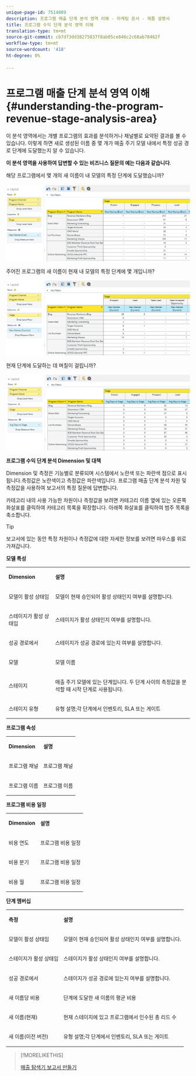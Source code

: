 ```yaml
---
unique-page-id: 7514009
description: 프로그램 매출 단계 분석 영역 이해 - 마케팅 문서 - 제품 설명서
title: 프로그램 수익 단계 분석 영역 이해
translation-type: tm+mt
source-git-commit: cb7df3dd38275837f8ab05ce846c2c68ab78462f
workflow-type: tm+mt
source-wordcount: '418'
ht-degree: 0%

---
```



# 프로그램 매출 단계 분석 영역 이해 {#understanding-the-program-revenue-stage-analysis-area}

이 분석 영역에서는 개별 프로그램의 효과를 분석하거나 채널별로 요약된 결과를 볼 수 있습니다. 이렇게 하면 새로 생성된 이름 중 몇 개가 매출 주기 모델 내에서 특정 성공 경로 단계에 도달했는지 알 수 있습니다.

**이 분석 영역을 사용하여 답변할 수 있는 비즈니스 질문의 예는 다음과 같습니다**.

해당 프로그램에서 몇 개의 새 이름이 내 모델의 특정 단계에 도달했습니까?

![](assets/one-3.png)

주어진 프로그램의 새 이름이 현재 내 모델의 특정 단계에 몇 개입니까?

![](assets/two-3.png)

현재 단계에 도달하는 데 며칠이 걸립니까?

![](assets/three-3.png)

**프로그램 수익 단계 분석 Dimension 및 대책**

Dimension 및 측정은 기능별로 분류되며 시스템에서 노란색 또는 파란색 점으로 표시됩니다.측정값은 노란색이고 측정값은 파란색입니다. 프로그램 매출 단계 분석 차원 및 측정값을 사용하여 보고서의 특정 질문에 답변합니다.

카테고리 내의 사용 가능한 차원이나 측정값을 보려면 카테고리 이름 옆에 있는 오른쪽 화살표를 클릭하여 카테고리 목록을 확장합니다. 아래쪽 화살표를 클릭하여 범주 목록을 축소합니다.

>[!TIP]
>
>보고서에 있는 동안 특정 차원이나 측정값에 대한 자세한 정보를 보려면 마우스를 위로 가져갑니다.

**모델 특성**

<table> 
 <tbody> 
  <tr> 
   <td colspan="1" rowspan="1"><strong>Dimension</strong></td> 
   <td colspan="1" rowspan="1"><p><strong>설명</strong></p></td> 
  </tr> 
  <tr> 
   <td colspan="1" rowspan="1"><p>모델이 활성 상태임</p></td> 
   <td colspan="1" rowspan="1"><p>모델이 현재 승인되어 활성 상태인지 여부를 설명합니다.</p></td> 
  </tr> 
  <tr> 
   <td colspan="1" rowspan="1"><p>스테이지가 활성 상태임</p></td> 
   <td colspan="1" rowspan="1"><p>스테이지가 활성 상태인지 여부를 설명합니다.</p></td> 
  </tr> 
  <tr> 
   <td colspan="1" rowspan="1"><p>성공 경로에서</p></td> 
   <td colspan="1" rowspan="1"><p>스테이지가 성공 경로에 있는지 여부를 설명합니다.</p></td> 
  </tr> 
  <tr> 
   <td colspan="1" rowspan="1"><p>모델</p></td> 
   <td colspan="1" rowspan="1"><p>모델 이름</p></td> 
  </tr> 
  <tr> 
   <td colspan="1" rowspan="1"><p>스테이지</p></td> 
   <td colspan="1" rowspan="1"><p>매출 주기 모델에 있는 단계입니다. 두 단계 사이의 측정값을 분석할 때 시작 단계로 사용됩니다.</p></td> 
  </tr> 
  <tr> 
   <td colspan="1" rowspan="1"><p>스테이지 유형</p></td> 
   <td colspan="1" rowspan="1"><p>유형 설명;각 단계에서 인벤토리, SLA 또는 게이트</p></td> 
  </tr> 
 </tbody> 
</table>

**프로그램 속성**

<table> 
 <tbody> 
  <tr> 
   <td colspan="1" rowspan="1"><p><strong>Dimension</strong></p></td> 
   <td colspan="1" rowspan="1"><p><strong>설명</strong></p></td> 
  </tr> 
  <tr> 
   <td colspan="1" rowspan="1"><p>프로그램 채널</p></td> 
   <td colspan="1" rowspan="1"><p>프로그램 채널</p></td> 
  </tr> 
  <tr> 
   <td colspan="1" rowspan="1"><p>프로그램 이름</p></td> 
   <td colspan="1" rowspan="1"><p>프로그램 이름</p></td> 
  </tr> 
 </tbody> 
</table>

**프로그램 비용 일정**

<table> 
 <tbody> 
  <tr> 
   <td colspan="1" rowspan="1"><p><strong>Dimension</strong></p></td> 
   <td colspan="1" rowspan="1"><p><strong>설명</strong></p></td> 
  </tr> 
  <tr> 
   <td colspan="1" rowspan="1"><p>비용 연도</p></td> 
   <td colspan="1" rowspan="1"><p>프로그램 비용 일정</p></td> 
  </tr> 
  <tr> 
   <td colspan="1" rowspan="1"><p>비용 분기</p></td> 
   <td colspan="1" rowspan="1"><p>프로그램 비용 일정</p></td> 
  </tr> 
  <tr> 
   <td colspan="1" rowspan="1"><p>비용 월</p></td> 
   <td colspan="1" rowspan="1"><p>프로그램 비용 일정</p></td> 
  </tr> 
 </tbody> 
</table>

**단계 멤버십**

<table> 
 <tbody> 
  <tr> 
   <td colspan="1" rowspan="1"><p><strong>측정</strong></p></td> 
   <td colspan="1" rowspan="1"><p><strong>설명</strong></p></td> 
  </tr> 
  <tr> 
   <td colspan="1" rowspan="1"><p>모델이 활성 상태임</p></td> 
   <td colspan="1" rowspan="1"><p>모델이 현재 승인되어 활성 상태인지 여부를 설명합니다.</p></td> 
  </tr> 
  <tr> 
   <td colspan="1" rowspan="1"><p>스테이지가 활성 상태임</p></td> 
   <td colspan="1" rowspan="1"><p>스테이지가 활성 상태인지 여부를 설명합니다.</p></td> 
  </tr> 
  <tr> 
   <td colspan="1" rowspan="1"><p>성공 경로에서</p></td> 
   <td colspan="1" rowspan="1"><p>스테이지가 성공 경로에 있는지 여부를 설명합니다.</p></td> 
  </tr> 
  <tr> 
   <td colspan="1" rowspan="1"><p>새 이름당 비용</p></td> 
   <td colspan="1" rowspan="1"><p>단계에 도달한 새 이름의 평균 비용</p></td> 
  </tr> 
  <tr> 
   <td colspan="1" rowspan="1"><p>새 이름(현재)</p></td> 
   <td colspan="1" rowspan="1"><p>현재 스테이지에 있고 프로그램에서 인수된 총 리드 수</p></td> 
  </tr> 
  <tr> 
   <td colspan="1" rowspan="1"><p>새 이름(이전 버전)</p></td> 
   <td colspan="1" rowspan="1"><p>유형 설명;각 단계에서 인벤토리, SLA 또는 게이트</p></td> 
  </tr> 
 </tbody> 
</table>

>[!MORELIKETHIS]
>
>[매출 탐색기 보고서 만들기](/help/marketo/product-docs/reporting/revenue-cycle-analytics/revenue-explorer/create-a-revenue-explorer-report.md)
